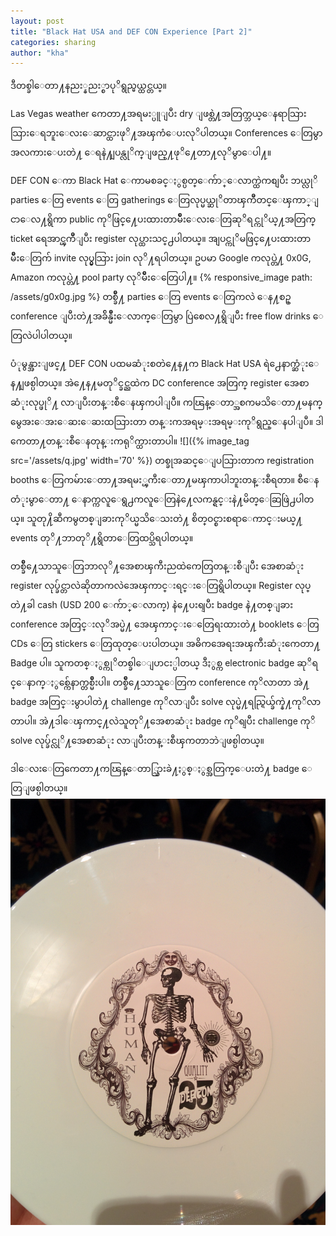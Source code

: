 ```yaml
---
layout: post
title: "Black Hat USA and DEF CON Experience [Part 2]"
categories: sharing
author: "kha"
---
```


ဒီတစ္ခါေတာ႔နညး္နညး္စာပုိရွည္မယ္ထင္တယ္။

Las Vegas weather ကေတာ႔အရမး္ပူျပီး dry ျဖစ္တဲ႔အတြက္ဘယ္ေနရာသြားသြားေရဘူးေလးေဆာင္ထားဖုိ႔အၾကံေပးလုိပါတယ္။ Conferences ေတြမွာအလကားေပးတဲ႔ ေရနဲ႔ျပန္လုိက္ျဖည္႔ဖုိ႔ေတာ႔လုိမွာေပါ႔။

DEF CON ေကာ Black Hat ေကာမစခင္ႏွစ္ပတ္ေက်ာ္ေလာက္ထဲကစျပီး ဘယ္လုိ parties ေတြ events ေတြ gatherings ေတြလုပ္မယ္ဆုိတာၾကိဳတင္ေၾကာ္ျငာေလ႔ရွိကာ public ကုိဖြင္႔ေပးထားတာမ်ိဳးေလးေတြဆုိရင္ကုိယ္႔အတြက္ ticket ရေအာင္ၾကိဳျပီး register လုပ္ထားသင္႕ပါတယ္။ အျပင္ကုိမဖြင္႔ေပးထားတာမ်ိဳးေတြက် invite လုပ္မွသြား join လုိ႔ရပါတယ္။ ဥပမာ Google ကလုပ္တဲ႔ 0x0G, Amazon ကလုပ္တဲ႔ pool party လုိမ်ိဳးေတြေပါ႔။
{% responsive_image path: /assets/g0x0g.jpg %}
တစ္ခ်ိဳ႔ parties ေတြ events ေတြကလဲ ေန႔စဥ္ conference ျပီးတဲ႔အခ်ိန္မ်ိဳးေလာက္ေတြမွာ ပြဲစေလ႔ရွိျပီး free flow drinks ေတြလဲပါပါတယ္။

ပံုမွန္အားျဖင္႔ DEF CON ပထမဆံုးစတဲ႔ေန႔က Black Hat USA ရဲ႕ေနာက္ဆံုးေန႔ျဖစ္ပါတယ္။ အဲ႔ေန႔မတုိင္ခင္ညထဲက DC conference အတြက္ register အေစာဆံုးလုပ္ဖုိ႔ လာျပီးတန္းစီေနၾကပါျပီ။ ကၽြန္ေတာ္အစကမသိေတာ႔မနက္မွေအးေအးေဆးေဆးထသြားတာ တန္းကအရမ္းအရမ္းကုိရွည္ေနပါျပီ။ ဒါကေတာ႔တန္းစီေနတုန္းကရုိက္ထားတာပါ။
![]({% image_tag src='/assets/q.jpg' width='70' %})
တစ္ခုအဆင္ေျပသြားတာက registration booths ေတြကမ်ားေတာ႔အရမး္ၾကီးေတာ႔မၾကာပါဘူးတန္းစီရတာ။ စီေနတံုးမွာေတာ႔ ေနာက္ကလူေရွ႕ကလူေတြနဲ႔ေလကန္ရင္းနဲ႔မိတ္ေဆြဖြဲ႕ပါတယ္။ သူတု႔ိဆီကမွတစ္ျခားကုိယ္မသိေသးတဲ႔ စိတ္ဝင္စားစရာေကာင္းမယ္႔ events တုိ႔ဘာတုိ႔ရွိတာေတြထပ္သိရပါတယ္။

တစ္ခ်ိဳ႔ေသာသူေတြဘာလုိ႔အေစာၾကီးညထဲကေတြတန္းစီျပီး အေစာဆံုး register လုပ္ခ်င္တာလဲဆိုတာကလဲအေၾကာင္းရင္းေတြရွိပါတယ္။ Register လုပ္တဲ႔ခါ cash (USD 200 ေက်ာ္ေလာက္) နဲ႔ေပးရျပီး badge နဲ႔တစ္ျခား conference အတြင္းလုိအပ္မဲ႔ အေၾကာင္းေတြေရးထားတဲ႔ booklets ေတြ CDs ေတြ stickers ေတြထုတ္ေပးပါတယ္။ အဓိကအေရးအၾကီးဆံုးကေတာ႔ Badge ပါ။ သူကတစ္ႏွစ္ကုိတစ္ခါေျပာငး္ပါတယ္ ဒီႏွစ္က electronic badge ဆုိရင္ေနာက္ႏွစ္က်ေနာက္တစ္မ်ိဳးပါ။ တစ္ခ်ိဳ႔ေသာသူေတြက conference ကုိလာတာ အဲ႔ badge အတြင္းမွာပါတဲ႔ challenge ကုိလာျပီး solve လုပ္မဲ႔ရည္ရြယ္ခ်က္နဲ႔ကုိလာတာပါ။ အဲ႔ဒါေၾကာင္႔လဲသူတုိ႔အေစာဆံုး badge ကုိရျပီး challenge ကုိ solve လုပ္ခ်င္လုိ႔အေစာဆံုး လာျပီးတန္းစီၾကတာဘဲျဖစ္ပါတယ္။

ဒါေလးေတြကေတာ႔ကၽြန္ေတာ္သြားခဲ႔ႏွစ္ႏွစ္အတြက္ေပးတဲ႔ badge ေတြျဖစ္ပါတယ္။
![](/assets/badge1_f.jpg)
